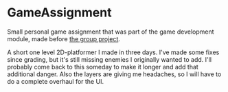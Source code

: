 # GameAssignment

<p>Small personal game assignment that was part of the game development module, made before <a href="https://github.com/JennyKor/GameGroupProject"> the group project</a>.</p>
<p>A short one level 2D-platformer I made in three days. I've made some fixes since grading, but it's still missing enemies I originally wanted to add. I'll probably come back to this someday to make it longer and add that additional danger. Also the layers are giving me headaches, so I will have to do a complete overhaul for the UI.</p>
